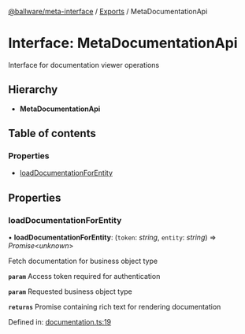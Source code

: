 [@ballware/meta-interface](../README.md) / [Exports](../modules.md) / MetaDocumentationApi

# Interface: MetaDocumentationApi

Interface for documentation viewer operations

## Hierarchy

* **MetaDocumentationApi**

## Table of contents

### Properties

- [loadDocumentationForEntity](metadocumentationapi.md#loaddocumentationforentity)

## Properties

### loadDocumentationForEntity

• **loadDocumentationForEntity**: (`token`: *string*, `entity`: *string*) => *Promise*<*unknown*\>

Fetch documentation for business object type

**`param`** Access token required for authentication

**`param`** Requested business object type

**`returns`** Promise containing rich text for rendering documentation

Defined in: [documentation.ts:19](https://github.com/frankball/ballware-meta-interface/blob/08dd5e4/src/documentation.ts#L19)
